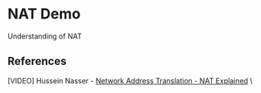 # NAT Demo

Understanding of NAT

## References

[VIDEO] Hussein Nasser - [Network Address Translation - NAT Explained](https://www.youtube.com/watch?v=RG97rvw1eUo&ab_channel=HusseinNasser) \
